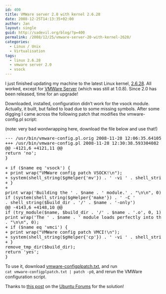 ```yaml
---
id: 400
title: VMWare server 2.0 with kernel 2.6.28
date: 2008-12-25T14:13:35+02:00
author: Jan
layout: single
guid: http://sadevil.org/blog/?p=400
permalink: /2008/12/25/vmware-server-20-with-kernel-2628/
categories:
  - Linux / Unix
  - Virtualisation
tags:
  - linux 2.6.28
  - vmware server 2.0
  - vsock
---
```

I just finished updating my machine to the latest Linux kernel, <a href="http://marc.info/?l=linux-kernel&m=123016280131543&w=2" target="_blank">2.6.28</a>. All worked, except for <a href="http://www.vmware.com/products/server/" target="_blank">VMWare Server</a> (which was still at 1.0.8). Since 2.0 has been released, time for an upgrade!

Downloaded, installed, configuration didn&#8217;t work for the vsock module. Actually, it built, but failed to load due to some missing symbols. After some digging I came across the following patch that modifies the vmware-config.pl script:

(note: very bad wordwrapping here, download the file below and use that!)

<pre>--- /usr/bin/vmware-config.pl.orig 2008-11-28 12:06:35.641054086 +0100
+++ /usr/bin/vmware-config.pl 2008-11-28 12:30:38.593304082 +0100
@@ -4121,6 +4121,11 @@
return 'no';
}

+ if ($name eq 'vsock') {
+ print wrap("VMWare config patch VSOCK!\n");
+ system(shell_string($gHelper{'mv'}) . ' -vi ' . shell_string($build_dir . '/../Module.symvers') . ' ' . shell_string($build_dir . '/vsock-only/' ));
+ }
+
print wrap('Building the ' . $name . ' module.' . "\n\n", 0);
if (system(shell_string($gHelper{'make'}) . ' -C '
. shell_string($build_dir . '/' . $name . '-only')
@@ -4143,6 +4148,10 @@
if (try_module($name, $build_dir . '/' . $name . '.o', 0, 1)) {
print wrap('The ' . $name . ' module loads perfectly into the running kernel.'
. "\n\n", 0);
+ if ($name eq 'vmci') {
+ print wrap("VMWare config patch VMCI!\n");
+ system(shell_string($gHelper{'cp'}) . ' -vi ' . shell_string($build_dir.'/vmci-only/Module.symvers') . ' ' . shell_string($build_dir . '/../'));
+ }
remove_tmp_dir($build_dir);
return 'yes';
}
</pre>

To use it, download [vmware-configplpatch.txt](https://kcore.org/wp-content/uploads/2008/12/vmware-configplpatch.txt), and run  
`cat vmware-configplpatch.txt | patch -p0`, and rerun the VMWare configuration script.

Thanks to <a href="http://ubuntuforums.org/showpost.php?p=6267637&postcount=17" target="_blank">this post</a> on the <a href="http://ubuntuforums.org/" target="_blank">Ubuntu Forums</a> for the solution!